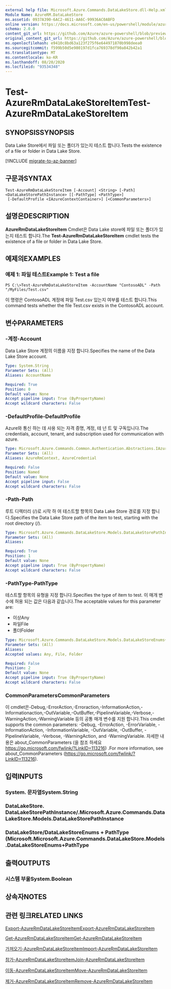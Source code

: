 ```yaml
---
external help file: Microsoft.Azure.Commands.DataLakeStore.dll-Help.xml
Module Name: AzureRM.DataLakeStore
ms.assetid: 0937A390-6AC2-4611-AA6C-99936AC0ABFD
online version: https://docs.microsoft.com/en-us/powershell/module/azurerm.datalakestore/test-azurermdatalakestoreitem
schema: 2.0.0
content_git_url: https://github.com/Azure/azure-powershell/blob/preview/src/ResourceManager/DataLakeStore/Commands.DataLakeStore/help/Test-AzureRmDataLakeStoreItem.md
original_content_git_url: https://github.com/Azure/azure-powershell/blob/preview/src/ResourceManager/DataLakeStore/Commands.DataLakeStore/help/Test-AzureRmDataLakeStoreItem.md
ms.openlocfilehash: e9410c8bd63a123f275f6e644971870b998deea0
ms.sourcegitcommit: f599b50d5e980197d1fca769378df90a842b42a1
ms.translationtype: MT
ms.contentlocale: ko-KR
ms.lasthandoff: 08/20/2020
ms.locfileid: "93534348"
---
```

# <span data-ttu-id="dbe30-101">Test-AzureRmDataLakeStoreItem</span><span class="sxs-lookup"><span data-stu-id="dbe30-101">Test-AzureRmDataLakeStoreItem</span></span>

## <span data-ttu-id="dbe30-102">SYNOPSIS</span><span class="sxs-lookup"><span data-stu-id="dbe30-102">SYNOPSIS</span></span>
<span data-ttu-id="dbe30-103">Data Lake Store에서 파일 또는 폴더가 있는지 테스트 합니다.</span><span class="sxs-lookup"><span data-stu-id="dbe30-103">Tests the existence of a file or folder in Data Lake Store.</span></span>

[!INCLUDE [migrate-to-az-banner](../../includes/migrate-to-az-banner.md)]

## <span data-ttu-id="dbe30-104">구문과</span><span class="sxs-lookup"><span data-stu-id="dbe30-104">SYNTAX</span></span>

```
Test-AzureRmDataLakeStoreItem [-Account] <String> [-Path] <DataLakeStorePathInstance> [[-PathType] <PathType>]
 [-DefaultProfile <IAzureContextContainer>] [<CommonParameters>]
```

## <span data-ttu-id="dbe30-105">설명은</span><span class="sxs-lookup"><span data-stu-id="dbe30-105">DESCRIPTION</span></span>
<span data-ttu-id="dbe30-106">**AzureRmDataLakeStoreItem** Cmdlet은 Data Lake store에 파일 또는 폴더가 있는지 테스트 합니다.</span><span class="sxs-lookup"><span data-stu-id="dbe30-106">The **Test-AzureRmDataLakeStoreItem** cmdlet tests the existence of a file or folder in Data Lake Store.</span></span>

## <span data-ttu-id="dbe30-107">예제의</span><span class="sxs-lookup"><span data-stu-id="dbe30-107">EXAMPLES</span></span>

### <span data-ttu-id="dbe30-108">예제 1: 파일 테스트</span><span class="sxs-lookup"><span data-stu-id="dbe30-108">Example 1: Test a file</span></span>
```
PS C:\>Test-AzureRmDataLakeStoreItem -AccountName "ContosoADL" -Path "/MyFiles/Test.csv"
```

<span data-ttu-id="dbe30-109">이 명령은 ContosoADL 계정에 파일 Test.csv 있는지 여부를 테스트 합니다.</span><span class="sxs-lookup"><span data-stu-id="dbe30-109">This command tests whether the file Test.csv exists in the ContosoADL account.</span></span>

## <span data-ttu-id="dbe30-110">변수</span><span class="sxs-lookup"><span data-stu-id="dbe30-110">PARAMETERS</span></span>

### <span data-ttu-id="dbe30-111">-계정</span><span class="sxs-lookup"><span data-stu-id="dbe30-111">-Account</span></span>
<span data-ttu-id="dbe30-112">Data Lake Store 계정의 이름을 지정 합니다.</span><span class="sxs-lookup"><span data-stu-id="dbe30-112">Specifies the name of the Data Lake Store account.</span></span>

```yaml
Type: System.String
Parameter Sets: (All)
Aliases: AccountName

Required: True
Position: 0
Default value: None
Accept pipeline input: True (ByPropertyName)
Accept wildcard characters: False
```

### <span data-ttu-id="dbe30-113">-DefaultProfile</span><span class="sxs-lookup"><span data-stu-id="dbe30-113">-DefaultProfile</span></span>
<span data-ttu-id="dbe30-114">Azure와 통신 하는 데 사용 되는 자격 증명, 계정, 테 넌 트 및 구독입니다.</span><span class="sxs-lookup"><span data-stu-id="dbe30-114">The credentials, account, tenant, and subscription used for communication with azure.</span></span>

```yaml
Type: Microsoft.Azure.Commands.Common.Authentication.Abstractions.IAzureContextContainer
Parameter Sets: (All)
Aliases: AzureRmContext, AzureCredential

Required: False
Position: Named
Default value: None
Accept pipeline input: False
Accept wildcard characters: False
```

### <span data-ttu-id="dbe30-115">-Path</span><span class="sxs-lookup"><span data-stu-id="dbe30-115">-Path</span></span>
<span data-ttu-id="dbe30-116">루트 디렉터리 (/)로 시작 하 여 테스트할 항목의 Data Lake Store 경로를 지정 합니다.</span><span class="sxs-lookup"><span data-stu-id="dbe30-116">Specifies the Data Lake Store path of the item to test, starting with the root directory (/).</span></span>

```yaml
Type: Microsoft.Azure.Commands.DataLakeStore.Models.DataLakeStorePathInstance
Parameter Sets: (All)
Aliases:

Required: True
Position: 1
Default value: None
Accept pipeline input: True (ByPropertyName)
Accept wildcard characters: False
```

### <span data-ttu-id="dbe30-117">-PathType</span><span class="sxs-lookup"><span data-stu-id="dbe30-117">-PathType</span></span>
<span data-ttu-id="dbe30-118">테스트할 항목의 유형을 지정 합니다.</span><span class="sxs-lookup"><span data-stu-id="dbe30-118">Specifies the type of item to test.</span></span>
<span data-ttu-id="dbe30-119">이 매개 변수에 허용 되는 값은 다음과 같습니다.</span><span class="sxs-lookup"><span data-stu-id="dbe30-119">The acceptable values for this parameter are:</span></span>
- <span data-ttu-id="dbe30-120">이상</span><span class="sxs-lookup"><span data-stu-id="dbe30-120">Any</span></span> 
- <span data-ttu-id="dbe30-121">파일</span><span class="sxs-lookup"><span data-stu-id="dbe30-121">File</span></span> 
- <span data-ttu-id="dbe30-122">폴더</span><span class="sxs-lookup"><span data-stu-id="dbe30-122">Folder</span></span>

```yaml
Type: Microsoft.Azure.Commands.DataLakeStore.Models.DataLakeStoreEnums+PathType
Parameter Sets: (All)
Aliases:
Accepted values: Any, File, Folder

Required: False
Position: 2
Default value: None
Accept pipeline input: True (ByPropertyName)
Accept wildcard characters: False
```

### <span data-ttu-id="dbe30-123">CommonParameters</span><span class="sxs-lookup"><span data-stu-id="dbe30-123">CommonParameters</span></span>
<span data-ttu-id="dbe30-124">이 cmdlet은-Debug,-ErrorAction,-Erroraction,-InformationAction,-Informationaction,-OutVariable,-OutBuffer,-PipelineVariable,-Verbose,-WarningAction,-WarningVariable 등의 공통 매개 변수를 지원 합니다.</span><span class="sxs-lookup"><span data-stu-id="dbe30-124">This cmdlet supports the common parameters: -Debug, -ErrorAction, -ErrorVariable, -InformationAction, -InformationVariable, -OutVariable, -OutBuffer, -PipelineVariable, -Verbose, -WarningAction, and -WarningVariable.</span></span> <span data-ttu-id="dbe30-125">자세한 내용은 about_CommonParameters (을 참조 하세요 https://go.microsoft.com/fwlink/?LinkID=113216) .</span><span class="sxs-lookup"><span data-stu-id="dbe30-125">For more information, see about_CommonParameters (https://go.microsoft.com/fwlink/?LinkID=113216).</span></span>

## <span data-ttu-id="dbe30-126">입력</span><span class="sxs-lookup"><span data-stu-id="dbe30-126">INPUTS</span></span>

### <span data-ttu-id="dbe30-127">System. 문자열</span><span class="sxs-lookup"><span data-stu-id="dbe30-127">System.String</span></span>

### <span data-ttu-id="dbe30-128">DataLakeStore. DataLakeStorePathInstance/.</span><span class="sxs-lookup"><span data-stu-id="dbe30-128">Microsoft.Azure.Commands.DataLakeStore.Models.DataLakeStorePathInstance</span></span>

### <span data-ttu-id="dbe30-129">DataLakeStore/DataLakeStoreEnums + PathType (Microsoft.</span><span class="sxs-lookup"><span data-stu-id="dbe30-129">Microsoft.Azure.Commands.DataLakeStore.Models.DataLakeStoreEnums+PathType</span></span>

## <span data-ttu-id="dbe30-130">출력</span><span class="sxs-lookup"><span data-stu-id="dbe30-130">OUTPUTS</span></span>

### <span data-ttu-id="dbe30-131">시스템 부울</span><span class="sxs-lookup"><span data-stu-id="dbe30-131">System.Boolean</span></span>

## <span data-ttu-id="dbe30-132">상속자</span><span class="sxs-lookup"><span data-stu-id="dbe30-132">NOTES</span></span>

## <span data-ttu-id="dbe30-133">관련 링크</span><span class="sxs-lookup"><span data-stu-id="dbe30-133">RELATED LINKS</span></span>

[<span data-ttu-id="dbe30-134">Export-AzureRmDataLakeStoreItem</span><span class="sxs-lookup"><span data-stu-id="dbe30-134">Export-AzureRmDataLakeStoreItem</span></span>](./Export-AzureRmDataLakeStoreItem.md)

[<span data-ttu-id="dbe30-135">Get-AzureRmDataLakeStoreItem</span><span class="sxs-lookup"><span data-stu-id="dbe30-135">Get-AzureRmDataLakeStoreItem</span></span>](./Get-AzureRmDataLakeStoreItem.md)

[<span data-ttu-id="dbe30-136">가져오기-AzureRmDataLakeStoreItem</span><span class="sxs-lookup"><span data-stu-id="dbe30-136">Import-AzureRmDataLakeStoreItem</span></span>](./Import-AzureRmDataLakeStoreItem.md)

[<span data-ttu-id="dbe30-137">참가-AzureRmDataLakeStoreItem</span><span class="sxs-lookup"><span data-stu-id="dbe30-137">Join-AzureRmDataLakeStoreItem</span></span>](./Join-AzureRmDataLakeStoreItem.md)

[<span data-ttu-id="dbe30-138">이동-AzureRmDataLakeStoreItem</span><span class="sxs-lookup"><span data-stu-id="dbe30-138">Move-AzureRmDataLakeStoreItem</span></span>](./Move-AzureRmDataLakeStoreItem.md)

[<span data-ttu-id="dbe30-139">제거-AzureRmDataLakeStoreItem</span><span class="sxs-lookup"><span data-stu-id="dbe30-139">Remove-AzureRmDataLakeStoreItem</span></span>](./Remove-AzureRmDataLakeStoreItem.md)


